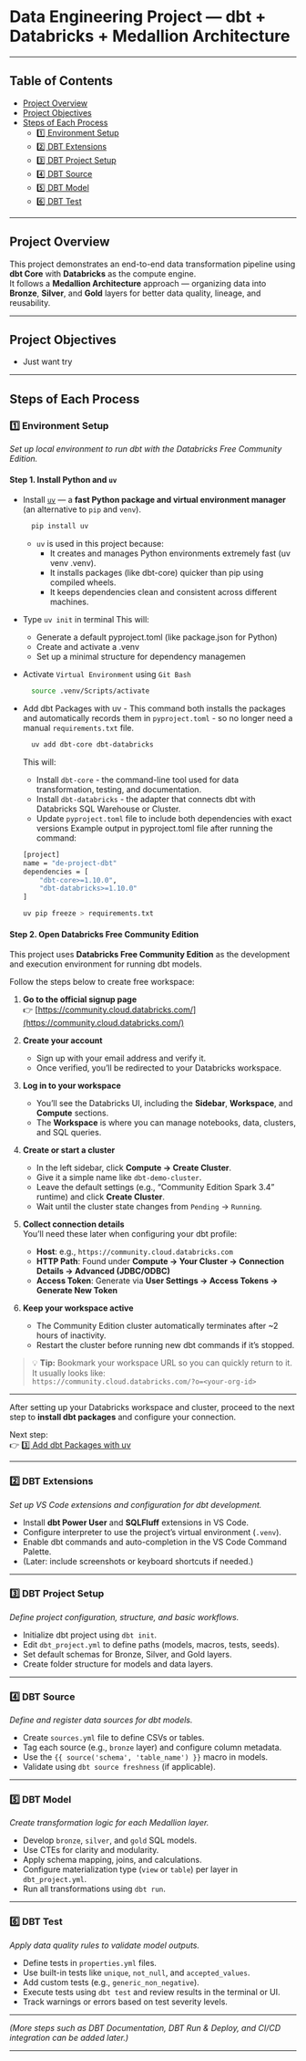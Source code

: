 # Data Engineering Project — dbt + Databricks + Medallion Architecture

---

## Table of Contents

- [Project Overview](#-project-overview)
- [Project Objectives](#-project-objectives)
- [Steps of Each Process](#-steps-of-each-process)
  - [1️⃣ Environment Setup](#1️⃣-environment-setup)
  - [2️⃣ DBT Extensions](#2️⃣-dbt-extensions)
  - [3️⃣ DBT Project Setup](#3️⃣-dbt-project-setup)
  - [4️⃣ DBT Source](#4️⃣-dbt-source)
  - [5️⃣ DBT Model](#5️⃣-dbt-model)
  - [6️⃣ DBT Test](#6️⃣-dbt-test)

---

## Project Overview
This project demonstrates an end-to-end data transformation pipeline using **dbt Core** with **Databricks** as the compute engine.  
It follows a **Medallion Architecture** approach — organizing data into **Bronze**, **Silver**, and **Gold** layers for better data quality, lineage, and reusability.

---

## Project Objectives
- Just want try

---

## Steps of Each Process

### 1️⃣ Environment Setup
_Set up local environment to run dbt with the Databricks Free Community Edition._

#### Step 1. Install Python and `uv`
- Install [`uv`](https://github.com/astral-sh/uv) — a **fast Python package and virtual environment manager** (an alternative to `pip` and `venv`).
  ```bash
    pip install uv
  ```
  - `uv` is used in this project because:
    -   It creates and manages Python environments extremely fast (uv venv .venv).
    -   It installs packages (like dbt-core) quicker than pip using compiled wheels.
    -   It keeps dependencies clean and consistent across different machines.

- Type `uv init` in terminal
  This will:
    - Generate a default pyproject.toml (like package.json for Python)
    - Create and activate a .venv
    - Set up a minimal structure for dependency managemen

- Activate `Virtual Environment` using `Git Bash`
  ```bash
    source .venv/Scripts/activate
  ```

- Add dbt Packages with uv - This command both installs the packages and automatically records them in `pyproject.toml` - so no longer need a manual `requirements.txt` file.
  ```bash
    uv add dbt-core dbt-databricks
  ```
  This will:
    -   Install `dbt-core` - the command-line tool used for data transformation, testing, and documentation.
    -   Install `dbt-databricks` - the adapter that connects dbt with Databricks SQL Warehouse or Cluster.
    -   Update `pyproject.toml` file to include both dependencies with exact versions
  Example output in pyproject.toml file after running the command:
    ```bash
    [project]
    name = "de-project-dbt"
    dependencies = [
        "dbt-core>=1.10.0",
        "dbt-databricks>=1.10.0"
    ]
    ```

    ```bash
    uv pip freeze > requirements.txt
    ```

#### Step 2. Open Databricks Free Community Edition

This project uses **Databricks Free Community Edition** as the development and execution environment for running dbt models.

Follow the steps below to create free workspace:

1. **Go to the official signup page**  
   👉 [https://community.cloud.databricks.com/](https://community.cloud.databricks.com/)

2. **Create your account**  
   - Sign up with your email address and verify it.  
   - Once verified, you’ll be redirected to your Databricks workspace.

3. **Log in to your workspace**  
   - You’ll see the Databricks UI, including the **Sidebar**, **Workspace**, and **Compute** sections.  
   - The **Workspace** is where you can manage notebooks, data, clusters, and SQL queries.  

4. **Create or start a cluster**  
   - In the left sidebar, click **Compute → Create Cluster**.  
   - Give it a simple name like `dbt-demo-cluster`.  
   - Leave the default settings (e.g., “Community Edition Spark 3.4” runtime) and click **Create Cluster**.  
   - Wait until the cluster state changes from `Pending` → `Running`.

5. **Collect connection details**  
   You’ll need these later when configuring your dbt profile:
   - **Host**: e.g., `https://community.cloud.databricks.com`  
   - **HTTP Path**: Found under **Compute → Your Cluster → Connection Details → Advanced (JDBC/ODBC)**  
   - **Access Token**: Generate via **User Settings → Access Tokens → Generate New Token**

6. **Keep your workspace active**  
   - The Community Edition cluster automatically terminates after ~2 hours of inactivity.  
   - Restart the cluster before running new dbt commands if it’s stopped.

> 💡 **Tip:** Bookmark your workspace URL so you can quickly return to it.  
> It usually looks like:  
> `https://community.cloud.databricks.com/?o=<your-org-id>`

---

After setting up your Databricks workspace and cluster, proceed to the next step to **install dbt packages** and configure your connection.

Next step:  
👉 [3️⃣ Add dbt Packages with uv](#3️⃣-add-dbt-packages-with-uv)

    

---

### 2️⃣ DBT Extensions
_Set up VS Code extensions and configuration for dbt development._
- Install **dbt Power User** and **SQLFluff** extensions in VS Code.  
- Configure interpreter to use the project’s virtual environment (`.venv`).  
- Enable dbt commands and auto-completion in the VS Code Command Palette.  
- (Later: include screenshots or keyboard shortcuts if needed.)

---

### 3️⃣ DBT Project Setup
_Define project configuration, structure, and basic workflows._
- Initialize dbt project using `dbt init`.  
- Edit `dbt_project.yml` to define paths (models, macros, tests, seeds).  
- Set default schemas for Bronze, Silver, and Gold layers.  
- Create folder structure for models and data layers.  

---

### 4️⃣ DBT Source
_Define and register data sources for dbt models._
- Create `sources.yml` file to define CSVs or tables.  
- Tag each source (e.g., `bronze` layer) and configure column metadata.  
- Use the `{{ source('schema', 'table_name') }}` macro in models.  
- Validate using `dbt source freshness` (if applicable).  

---

### 5️⃣ DBT Model
_Create transformation logic for each Medallion layer._
- Develop `bronze`, `silver`, and `gold` SQL models.  
- Use CTEs for clarity and modularity.  
- Apply schema mapping, joins, and calculations.  
- Configure materialization type (`view` or `table`) per layer in `dbt_project.yml`.  
- Run all transformations using `dbt run`.  

---

### 6️⃣ DBT Test
_Apply data quality rules to validate model outputs._
- Define tests in `properties.yml` files.  
- Use built-in tests like `unique`, `not_null`, and `accepted_values`.  
- Add custom tests (e.g., `generic_non_negative`).  
- Execute tests using `dbt test` and review results in the terminal or UI.  
- Track warnings or errors based on test severity levels.

---

*(More steps such as DBT Documentation, DBT Run & Deploy, and CI/CD integration can be added later.)*

---
